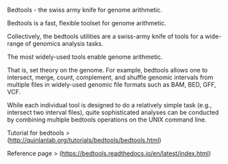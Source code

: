 Bedtools - the swiss army knife for genome arithmetic.

Bedtools is a fast, flexible toolset for genome arithmetic.

Collectively, the bedtools utilities are a swiss-army knife of tools for a wide-range of genomics analysis tasks.

The most widely-used tools enable genome arithmetic. 

That is, set theory on the genome. For example, bedtools allows one to intersect, merge, count, complement, and shuffle genomic intervals from multiple files in widely-used genomic file formats such as BAM, BED, GFF, VCF. 

While each individual tool is designed to do a relatively simple task (e.g., intersect two interval files), quite sophisticated analyses can be conducted by combining multiple bedtools operations on the UNIX command line.

Tutorial for bedtools > (http://quinlanlab.org/tutorials/bedtools/bedtools.html)

Reference page > (https://bedtools.readthedocs.io/en/latest/index.html)
